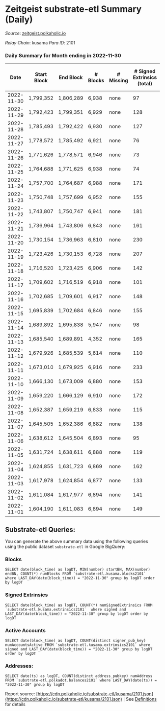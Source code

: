 # Zeitgeist substrate-etl Summary (Daily)

_Source_: [zeitgeist.polkaholic.io](https://zeitgeist.polkaholic.io)

*Relay Chain*: kusama
*Para ID*: 2101



### Daily Summary for Month ending in 2022-11-30


| Date | Start Block | End Block | # Blocks | # Missing | # Signed Extrinsics (total) | # Active Accounts | # Addresses with Balances | # Events | # Transfers | # XCM Transfers In | # XCM Transfers Out |
| ---- | ----------- | --------- | -------- | --------- | --------------------------- | ----------------- | ------------------------- | -------- | ----------- | ------------------ | ------------------- |
| 2022-11-30 | 1,799,352 | 1,806,289 | 6,938 | none  | 97 | 50 | 15,053 | 36,407 | 49  | 2  |   |
| 2022-11-29 | 1,792,423 | 1,799,351 | 6,929 | none  | 128 | 52 | 15,053 | 35,550 | 137  | 2  |   |
| 2022-11-28 | 1,785,493 | 1,792,422 | 6,930 | none  | 127 | 72 | 15,054 | 36,378 | 71  |   |   |
| 2022-11-27 | 1,778,572 | 1,785,492 | 6,921 | none  | 76 | 41 | 15,052 | 34,743 | 46  | 1  |   |
| 2022-11-26 | 1,771,626 | 1,778,571 | 6,946 | none  | 73 | 39 | 15,052 | 36,055 | 51  |   |   |
| 2022-11-25 | 1,764,688 | 1,771,625 | 6,938 | none  | 74 | 38 | 15,051 | 34,695 | 32  |   |   |
| 2022-11-24 | 1,757,700 | 1,764,687 | 6,988 | none  | 171 | 64 |  | 36,777 | 160  |   |   |
| 2022-11-23 | 1,750,748 | 1,757,699 | 6,952 | none  | 155 | 74 |  | 35,974 | 74  |   |   |
| 2022-11-22 | 1,743,807 | 1,750,747 | 6,941 | none  | 181 | 79 |  | 35,316 | 208  |   |   |
| 2022-11-21 | 1,736,964 | 1,743,806 | 6,843 | none  | 161 | 72 |  | 36,249 | 106  | 1  |   |
| 2022-11-20 | 1,730,154 | 1,736,963 | 6,810 | none  | 230 | 63 |  | 35,795 | 270  | 1  |   |
| 2022-11-19 | 1,723,426 | 1,730,153 | 6,728 | none  | 207 | 59 |  | 34,420 | 183  |   |   |
| 2022-11-18 | 1,716,520 | 1,723,425 | 6,906 | none  | 142 | 61 |  | 35,511 | 120  |   |   |
| 2022-11-17 | 1,709,602 | 1,716,519 | 6,918 | none  | 101 | 46 |  | 34,080 | 35  | 1  |   |
| 2022-11-16 | 1,702,685 | 1,709,601 | 6,917 | none  | 148 | 74 | 15,007 | 35,675 | 91  |   |   |
| 2022-11-15 | 1,695,839 | 1,702,684 | 6,846 | none  | 155 | 64 |  | 33,819 | 84  | 1  |   |
| 2022-11-14 | 1,689,892 | 1,695,838 | 5,947 | none  | 98 | 33 | 14,993 | 28,466 | 53  | 2  |   |
| 2022-11-13 | 1,685,540 | 1,689,891 | 4,352 | none  | 165 | 68 |  | 19,063 | 105  | 1  |   |
| 2022-11-12 | 1,679,926 | 1,685,539 | 5,614 | none  | 110 | 46 | 14,991 | 27,902 | 50  | 1  |   |
| 2022-11-11 | 1,673,010 | 1,679,925 | 6,916 | none  | 233 | 77 |  | 34,072 | 163  | 2  |   |
| 2022-11-10 | 1,666,130 | 1,673,009 | 6,880 | none  | 153 | 65 |  | 34,682 | 72  | 2  |   |
| 2022-11-09 | 1,659,220 | 1,666,129 | 6,910 | none  | 172 | 70 |  | 33,540 | 169  | 2  |   |
| 2022-11-08 | 1,652,387 | 1,659,219 | 6,833 | none  | 115 | 62 |  | 33,843 | 58  | 17 ($852.88) |   |
| 2022-11-07 | 1,645,505 | 1,652,386 | 6,882 | none  | 138 | 72 |  | 32,969 | 38  | 37 ($1,361.09) |   |
| 2022-11-06 | 1,638,612 | 1,645,504 | 6,893 | none  | 95 | 47 |  | 33,012 | 106  |   |   |
| 2022-11-05 | 1,631,724 | 1,638,611 | 6,888 | none  | 119 | 67 |  | 33,936 | 55  | 2  |   |
| 2022-11-04 | 1,624,855 | 1,631,723 | 6,869 | none  | 162 | 61 |  | 33,313 | 168  |   |   |
| 2022-11-03 | 1,617,978 | 1,624,854 | 6,877 | none  | 133 | 51 | 14,986 | 33,902 | 97  |   |   |
| 2022-11-02 | 1,611,084 | 1,617,977 | 6,894 | none  | 141 | 55 | 14,986 | 33,129 | 123  |   |   |
| 2022-11-01 | 1,604,190 | 1,611,083 | 6,894 | none  | 149 | 71 | 14,984 | 34,152 | 120  |   |   |

## Substrate-etl Queries:
You can generate the above summary data using the following queries using the public dataset `substrate-etl` in Google BigQuery:


### Blocks
```
SELECT date(block_time) as logDT, MIN(number) startBN, MAX(number) endBN, COUNT(*) numBlocks FROM `substrate-etl.kusama.blocks2101`  where LAST_DAY(date(block_time)) = "2022-11-30" group by logDT order by logDT
```


### Signed Extrinsics
```
SELECT date(block_time) as logDT, COUNT(*) numSignedExtrinsics FROM `substrate-etl.kusama.extrinsics2101`  where signed and LAST_DAY(date(block_time)) = "2022-11-30" group by logDT order by logDT
```


### Active Accounts
```
SELECT date(block_time) as logDT, COUNT(distinct signer_pub_key) numAccountsActive FROM `substrate-etl.kusama.extrinsics2101` where signed and LAST_DAY(date(block_time)) = "2022-11-30" group by logDT order by logDT
```


### Addresses:
```
SELECT date(ts) as logDT, COUNT(distinct address_pubkey) numAddress FROM `substrate-etl.polkadot.balances2101` where LAST_DAY(date(ts)) = "2022-11-30" group by logDT
```



Report source: [https://cdn.polkaholic.io/substrate-etl/kusama/2101.json](https://cdn.polkaholic.io/substrate-etl/kusama/2101.json) | See [Definitions](/DEFINITIONS.md) for details
